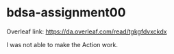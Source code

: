 # bdsa-assignment00
Overleaf link: https://da.overleaf.com/read/tgkgfdvxckdx

I was not able to make the Action work. 